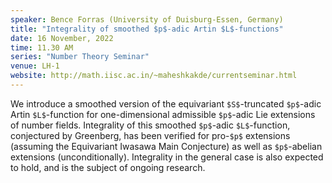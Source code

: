 ```yaml
---
speaker: Bence Forras (University of Duisburg-Essen, Germany)
title: "Integrality of smoothed $p$-adic Artin $L$-functions"
date: 16 November, 2022
time: 11.30 AM
series: "Number Theory Seminar"
venue: LH-1
website: http://math.iisc.ac.in/~maheshkakde/currentseminar.html
---
```


We introduce a smoothed version of the equivariant `$S$`-truncated
`$p$`-adic Artin `$L$`-function for one-dimensional admissible `$p$`-adic Lie
extensions of number fields. Integrality of this smoothed `$p$`-adic
`$L$`-function, conjectured by Greenberg, has been verified for pro-`$p$`
extensions (assuming the Equivariant Iwasawa Main Conjecture) as well as
`$p$`-abelian extensions (unconditionally). Integrality in the general case
is also expected to hold, and is the subject of ongoing research.
